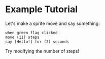 # Example Tutorial

Let's make a sprite move and say something:

```scratchblocks
when green flag clicked
move (11) steps
say [Hello!] for (2) seconds
```

Try modifying the number of steps!
